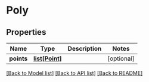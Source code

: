 # Poly

## Properties
Name | Type | Description | Notes
------------ | ------------- | ------------- | -------------
**points** | [**list[Point]**](Point.md) |  | [optional] 

[[Back to Model list]](../README.md#documentation-for-models) [[Back to API list]](../README.md#documentation-for-api-endpoints) [[Back to README]](../README.md)


